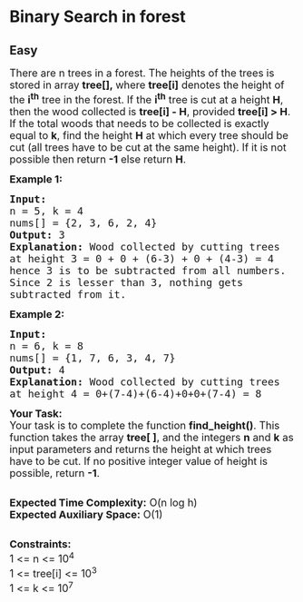 # Binary Search in forest
## Easy 
<div class="problem-statement" style="user-select: auto;">
                <p style="user-select: auto;"></p><p style="user-select: auto;"><span style="font-size: 18px; user-select: auto;">There are n trees in a forest. The heights of the trees is stored in array <strong style="user-select: auto;">tree[],&nbsp;</strong>where <strong style="user-select: auto;">tree[i]</strong>&nbsp;denotes the height of the&nbsp;<strong style="user-select: auto;">i<sup style="user-select: auto;">th</sup></strong>&nbsp;tree in the&nbsp;forest</span><span style="font-size: 18px; user-select: auto;">. If the&nbsp;<strong style="user-select: auto;">i<sup style="user-select: auto;">th</sup></strong>&nbsp;tree is cut at a height <strong style="user-select: auto;">H</strong>, then the&nbsp;wood collected is <strong style="user-select: auto;">tree[i] - H</strong>, provided&nbsp;<strong style="user-select: auto;">tree[i] &gt; H</strong>. If the total woods that needs to be collected is exactly equal to&nbsp;<strong style="user-select: auto;">k</strong>,&nbsp;find the height&nbsp;<strong style="user-select: auto;">H</strong> at which every tree should be cut (all trees have to be cut at the same height).&nbsp;If it is not possible then return&nbsp;<strong style="user-select: auto;">-1</strong>&nbsp;else return <strong style="user-select: auto;">H</strong>.</span></p>

<p style="user-select: auto;"><span style="font-size: 18px; user-select: auto;"><strong style="user-select: auto;">Example 1:</strong></span></p>

<pre style="position: relative; user-select: auto;"><span style="font-size: 18px; user-select: auto;"><strong style="user-select: auto;">Input:
</strong>n = 5, k = 4
nums[] = {2, 3, 6, 2, 4}
<strong style="user-select: auto;">Output: </strong>3<strong style="user-select: auto;">
Explanation: </strong>Wood collected by cutting trees
at height 3 = 0 + 0 + (6-3) + 0 + (4-3) = 4
hence 3 is to be subtracted from all numbers.
Since 2 is lesser than 3, nothing gets
subtracted from it.</span><div class="open_grepper_editor" title="Edit &amp; Save To Grepper" style="user-select: auto;"></div></pre>

<p style="user-select: auto;"><span style="font-size: 18px; user-select: auto;"><strong style="user-select: auto;">Example 2:</strong></span></p>

<pre style="position: relative; user-select: auto;"><span style="font-size: 18px; user-select: auto;"><strong style="user-select: auto;">Input:
</strong>n = 6, k = 8
nums[] = {1, 7, 6, 3, 4, 7}
<strong style="user-select: auto;">Output: </strong>4<strong style="user-select: auto;">
</strong><strong style="user-select: auto;">Explanation: </strong>Wood collected by cutting trees
at height 4 = 0+(7-4)+(6-4)+0+0+(7-4) = 8</span><div class="open_grepper_editor" title="Edit &amp; Save To Grepper" style="user-select: auto;"></div></pre>

<p style="user-select: auto;"><span style="font-size: 18px; user-select: auto;"><strong style="user-select: auto;">Your Task:</strong><br style="user-select: auto;">
Your task is to complete the function <strong style="user-select: auto;">find_height()</strong>. This function takes the array <strong style="user-select: auto;">tree[ ]</strong>, and the integers <strong style="user-select: auto;">n</strong> and <strong style="user-select: auto;">k</strong> as input parameters and returns the height at which trees have to be cut. If no positive integer value of height is possible, return <strong style="user-select: auto;">-1</strong>.</span></p>

<p style="user-select: auto;"><br style="user-select: auto;">
<span style="font-size: 18px; user-select: auto;"><strong style="user-select: auto;">Expected Time Complexity:</strong> O(n&nbsp;log h)<br style="user-select: auto;">
<strong style="user-select: auto;">Expected Auxiliary Space:</strong> O(1)</span></p>

<p style="user-select: auto;"><br style="user-select: auto;">
<span style="font-size: 18px; user-select: auto;"><strong style="user-select: auto;">Constraints:&nbsp;</strong><br style="user-select: auto;">
1 &lt;= n &lt;= 10<sup style="user-select: auto;">4</sup><br style="user-select: auto;">
1 &lt;= tree[i] &lt;= 10<sup style="user-select: auto;">3</sup><br style="user-select: auto;">
1 &lt;= k &lt;= 10<sup style="user-select: auto;">7</sup></span></p>
 <p style="user-select: auto;"></p>
            </div>